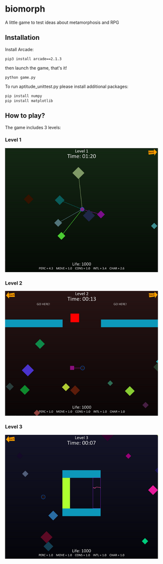 # biomorph
A little game to test ideas about metamorphosis and RPG

## Installation
Install Arcade:
```
pip3 install arcade==2.1.3
```

then launch the game, that's it!
```
python game.py
```

To run aptitude_unittest.py please install additional packages:
```
pip install numpy
pip install matplotlib
```

## How to play?
The game includes 3 levels:

### Level 1
![](images/biomorph_level1.PNG)

### Level 2
![](images/biomorph_level2.PNG)

### Level 3
![](images/biomorph_level3.PNG)
